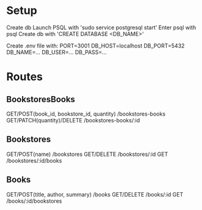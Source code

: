 # Setup

Create db
Launch PSQL with 'sudo service postgresql start'
Enter psql with psql
Create db with 'CREATE DATABASE <DB_NAME>'

Create .env file with:
PORT=3001
DB_HOST=localhost
DB_PORT=5432
DB_NAME=...
DB_USER=...
DB_PASS=...

# Routes

## BookstoresBooks

GET/POST(book_id, bookstore_id, quantity) /bookstores-books
GET/PATCH(quantity)/DELETE /bookstores-books/:id

## Bookstores

GET/POST(name) /bookstores
GET/DELETE /bookstores/:id
GET /bookstores/:id/books

## Books

GET/POST(title, author, summary) /books
GET/DELETE /books/:id
GET /books/:id/bookstores
